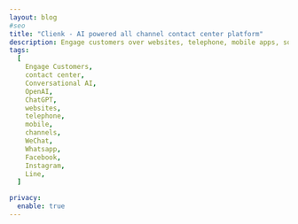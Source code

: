 ```yaml
---
layout: blog
#seo
title: "Clienk - AI powered all channel contact center platform"
description: Engage customers over websites, telephone, mobile apps, social media channels like WeChat, Whatsapp, Facebook and many other popular messaging apps
tags:
  [
    Engage Customers,
    contact center,
    Conversational AI,
    OpenAI,
    ChatGPT,
    websites,
    telephone,
    mobile,
    channels,
    WeChat,
    Whatsapp,
    Facebook,
    Instagram,
    Line,
  ]

privacy:
  enable: true
---
```


